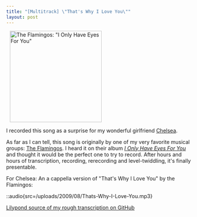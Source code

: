 ```yaml
---
title: "[Multitrack] \"That's Why I Love You\""
layout: post
---
```


<a href="http://www.amazon.com/I-Only-Have-Eyes-You/dp/B000005MWW"><img class="alignright size-full wp-image-607" style="margin-left: 10px;" title="The Flamingos: &quot;I Only Have Eyes For You&quot;" src="/uploads/2009/08/1996-cd-coverbig-310.jpg" alt="The Flamingos: &quot;I Only Have Eyes For You&quot;" width="248" height="248" /></a>

I recorded this song as a surprise for my wonderful girlfriend <a href="http://www.chelseahollow.com">Chelsea</a>.

As far as I can tell, this song is originally by one of my very favorite musical groups: <a href="http://en.wikipedia.org/wiki/The_Flamingos">The Flamingos</a>. I heard it on their album <a href="http://www.amazon.com/I-Only-Have-Eyes-You/dp/B000005MWW"><em>I Only Have Eyes For You</em></a> and thought it would be the perfect one to try to record. After hours and hours of transcription, recording, rerecording and level-twiddling, it's finally presentable.

For Chelsea: An a cappella version of "That's Why I Love You" by the Flamingos:

::audio{src=/uploads/2009/08/Thats-Why-I-Love-You.mp3}

<a href="https://github.com/captbaritone/eldredge-thats_why_i_love_you">Lilypond source of my rough transcription on GitHub</a>
